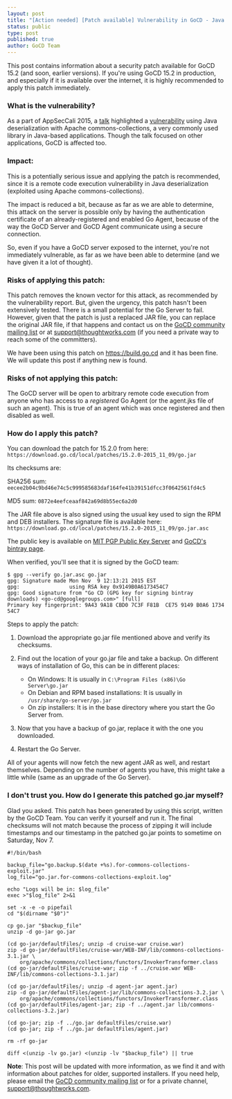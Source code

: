 ```yaml
---
layout: post
title: "[Action needed] [Patch available] Vulnerability in GoCD - Java deserialization and Apache commons-collections"
status: public
type: post
published: true
author: GoCD Team
---
```


This post contains information about a security patch available for GoCD 15.2 (and soon, earlier versions). If you're using GoCD 15.2 in production, and especially if it is available over the internet, it is highly recommended to apply this patch immediately.

### What is the vulnerability?

As a part of AppSecCali 2015, a [talk](http://www.securitytube.net/video/13271) highlighted a
[vulnerability](http://foxglovesecurity.com/2015/11/06/what-do-weblogic-websphere-jboss-jenkins-opennms-and-your-application-have-in-common-this-vulnerability/)
using Java deserialization with Apache commons-collections, a very commonly used library in Java-based
applications. Though the talk focused on other applications, GoCD is affected too.


### Impact:

This is a potentially serious issue and applying the patch is recommended, since it is a remote code execution
vulnerability in Java deserialization (exploited using Apache commons-collections).

The impact is reduced a bit, because as far as we are able to determine, this attack on the server is possible only by
having the authentication certificate of an already-registered and enabled Go Agent, because of the way the GoCD Server
and GoCD Agent communicate using a secure connection.

So, even if you have a GoCD server exposed to the internet, you're not immediately vulnerable, as far as we have been
able to determine (and we have given it a lot of thought).


### Risks of applying this patch:

This patch removes the known vector for this attack, as recommended by the vulnerability report. But, given the urgency,
this patch hasn't been extensively tested. There is a small potential for the Go Server to fail. However, given that the
patch is just a replaced JAR file, you can replace the original JAR file, if that happens and contact us on the
[GoCD community mailing list](https://groups.google.com/forum/#!topic/go-cd) or at support@thoughtworks.com (if you need
a private way to reach some of the committers).

We have been using this patch on https://build.go.cd and it has been fine. We will update this post if anything new is
found.


### Risks of not applying this patch:

The GoCD server will be open to arbitrary remote code execution from anyone who has access to a *registered* Go Agent (or
the agent.jks file of such an agent). This is true of an agent which was once registered and then disabled as well.


### How do I apply this patch?

You can download the patch for 15.2.0 from here: `https://download.go.cd/local/patches/15.2.0-2015_11_09/go.jar`

Its checksums are:

SHA256 sum: `eecee2b04c9bd46e74c5c999585683daf164fe41b39151dfcc3f0642561fd4c5`

MD5 sum: `0872e4eefceaaf842a69d8b55ec6a2d0`

The JAR file above is also signed using the usual key used to sign the RPM and DEB installers. The signature file is
available here: `https://download.go.cd/local/patches/15.2.0-2015_11_09/go.jar.asc`

The public key is available on [MIT PGP Public Key Server](http://pgp.mit.edu/pks/lookup?search=0x9149B0A6173454C7&op=index) and
[GoCD's bintray page](https://bintray.com/gocd).

When verified, you'll see that it is signed by the GoCD team:

```
$ gpg --verify go.jar.asc go.jar
gpg: Signature made Mon Nov  9 12:13:21 2015 EST
gpg:                using RSA key 0x9149B0A6173454C7
gpg: Good signature from "Go CD (GPG key for signing bintray downloads) <go-cd@googlegroups.com>" [full]
Primary key fingerprint: 9A43 9A18 CBD0 7C3F F81B  CE75 9149 B0A6 1734 54C7
```

Steps to apply the patch:

1. Download the appropriate go.jar file mentioned above and verify its checksums.

2. Find out the location of your go.jar file and take a backup. On different ways of installation of Go, this can be in different places:
    - On Windows: It is usually in `C:\Program Files (x86)\Go Server\go.jar`
    - On Debian and RPM based installations: It is usually in `/usr/share/go-server/go.jar`
    - On zip installers: It is in the base directory where you start the Go Server from.

3. Now that you have a backup of go.jar, replace it with the one you downloaded.

4. Restart the Go Server.

All of your agents will now fetch the new agent JAR as well, and restart themselves. Depending on the number of agents
you have, this might take a little while (same as an upgrade of the Go Server).


### I don't trust you. How do I generate this patched go.jar myself?

Glad you asked. This patch has been generated by using this script, written by the GoCD Team. You can verify it yourself
and run it. The final checksums will not match because the process of zipping it will include timestamps and our
timestamp in the patched go.jar points to sometime on Saturday, Nov 7.

```
#!/bin/bash

backup_file="go.backup.$(date +%s).for-commons-collections-exploit.jar"
log_file="go.jar.for-commons-collections-exploit.log"

echo "Logs will be in: $log_file"
exec >"$log_file" 2>&1

set -x -e -o pipefail
cd "$(dirname "$0")"

cp go.jar "$backup_file"
unzip -d go-jar go.jar

(cd go-jar/defaultFiles/; unzip -d cruise-war cruise.war)
zip -d go-jar/defaultFiles/cruise-war/WEB-INF/lib/commons-collections-3.1.jar \
    org/apache/commons/collections/functors/InvokerTransformer.class
(cd go-jar/defaultFiles/cruise-war; zip -f ../cruise.war WEB-INF/lib/commons-collections-3.1.jar)

(cd go-jar/defaultFiles/; unzip -d agent-jar agent.jar)
zip -d go-jar/defaultFiles/agent-jar/lib/commons-collections-3.2.jar \
    org/apache/commons/collections/functors/InvokerTransformer.class
(cd go-jar/defaultFiles/agent-jar; zip -f ../agent.jar lib/commons-collections-3.2.jar)

(cd go-jar; zip -f ../go.jar defaultFiles/cruise.war)
(cd go-jar; zip -f ../go.jar defaultFiles/agent.jar)

rm -rf go-jar

diff <(unzip -lv go.jar) <(unzip -lv "$backup_file") || true
```

**Note**: This post will be updated with more information, as we find it and with information about patches for older, supported
installers. If you need help, please email the [GoCD community mailing list](https://groups.google.com/forum/#!topic/go-cd)
or for a private channel, support@thoughtworks.com.
